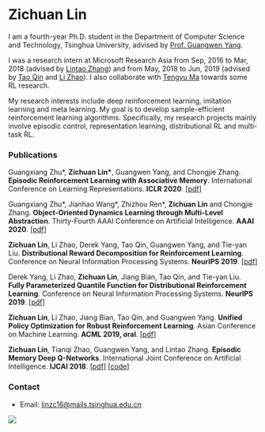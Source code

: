# Zichuan Lin

I am a fourth-year Ph.D. student in the Department of Computer Science and Technology, Tsinghua University, advised by [Prof. Guangwen Yang](https://www.tsinghua.edu.cn/publish/csen/4623/2010/20101224195554390212530/20101224195554390212530_.html). 

I was a research intern at Microsoft Research Asia from Sep, 2016 to Mar, 2018 (advised by [Lintao Zhang](https://www.microsoft.com/en-us/research/people/lintaoz/)) and from May, 2018 to Jun, 2019 (advised by [Tao Qin](https://www.microsoft.com/en-us/research/people/taoqin/) and [Li Zhao](https://www.microsoft.com/en-us/research/people/lizo/)). I also collaborate with [Tengyu Ma](https://ai.stanford.edu/~tengyuma/) towards some RL research.

My research interests include deep reinforcement learning, imitation learning and meta learning. My goal is to develop sample-efficient reinforcement learning algorithms. Specifically, my research projects mainly involve episodic control, representation learning, distributional RL and multi-task RL.

### Publications
Guangxiang Zhu\*, **Zichuan Lin\***, Guangwen Yang, and Chongjie Zhang. **Episodic Reinforcement Learning with Associative Memory**. International Conference on Learning Representations. **ICLR 2020**.
[[pdf](https://openreview.net/forum?id=HkxjqxBYDB&noteId=HkxjqxBYDB)]

Guangxiang Zhu\*, Jianhao Wang\*, Zhizhou Ren\*, **Zichuan Lin** and Chongjie Zhang. **Object-Oriented Dynamics Learning through Multi-Level Abstraction**. Thirty-Fourth AAAI Conference on Artificial Intelligence. **AAAI 2020**.
[[pdf](https://arxiv.org/abs/1904.07482)]

**Zichuan Lin**, Li Zhao, Derek Yang, Tao Qin, Guangwen Yang, and Tie-yan Liu. **Distributional Reward Decomposition for Reinforcement Learning**. Conference on Neural Information Processing Systems. **NeurIPS 2019**.
[[pdf](https://arxiv.org/abs/1911.02166)]

Derek Yang, Li Zhao, **Zichuan Lin**, Jiang Bian, Tao Qin, and Tie-yan Liu. **Fully Parameterized Quantile Function for Distributional Reinforcement Learning**. Conference on Neural Information Processing Systems. **NeurIPS 2019**.
[[pdf](https://arxiv.org/abs/1911.02140)]

**Zichuan Lin**, Li Zhao, Jiang Bian, Tao Qin, and Guangwen Yang. **Unified Policy Optimization for Robust Reinforcement Learning**.    Asian Conference on Machine Learning. **ACML 2019, oral**.
[[pdf](http://proceedings.mlr.press/v101/lin19a.html)]

**Zichuan Lin**, Tianqi Zhao, Guangwen Yang, and Lintao Zhang. **Episodic Memory Deep Q-Networks**. International Joint Conference on Artificial Intelligence. **IJCAI 2018**.
[[pdf](https://arxiv.org/abs/1805.07603)] [[code](https://github.com/LinZichuan/emdqn)]


### Contact
- Email: linzc16@mails.tsinghua.edu.cn

<a href="https://clustrmaps.com/site/1b2e1" title="Visit tracker"><img src="//www.clustrmaps.com/map_v2.png?d=38tnS4bll5XgaykJkqqgl4v3F3ocQMWiBSN-2_sgxrA&cl=ffffff"></a>
